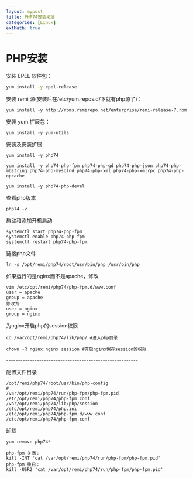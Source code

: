 ```yaml
---
layout: mypost
title: PHP74安装拓展
categories: [Linux]
extMath: true
---
```


# PHP安装

安装 EPEL 软件包：

```bash
yum install -y epel-release
```

安装 remi 源(安装后在/etc/yum.repos.d/下就有php源了)：

```
yum install -y http://rpms.remirepo.net/enterprise/remi-release-7.rpm
```

安装 yum 扩展包：

```
yum install -y yum-utils
```

安装及安装扩展

```
yum install -y php74
```

```
yum install -y php74-php-fpm php74-php-gd php74-php-json php74-php-mbstring php74-php-mysqlnd php74-php-xml php74-php-xmlrpc php74-php-opcache
```

```
yum install -y php74-php-devel
```

查看php版本

```
php74 -v
```

启动和添加开机启动

```
systemctl start php74-php-fpm
systemctl enable php74-php-fpm
systemctl restart php74-php-fpm
```

链接php文件

```
ln -s /opt/remi/php74/root/usr/bin/php /usr/bin/php
```

如果运行的是nginx而不是apache，修改

```
vim /etc/opt/remi/php74/php-fpm.d/www.conf
user = apache
group = apache
修改为
user = nginx
group = nginx
```

为nginx开启php的session权限

```
cd /var/opt/remi/php74/lib/php/ #进入php目录

chown -R nginx:nginx session #开启nginx保存session的权限
```

\--------------------------------------------------------

配置文件目录

```
/opt/remi/php74/root/usr/bin/php-config
# 
/var/opt/remi/php74/run/php-fpm/php-fpm.pid
/etc/opt/remi/php74/php-fpm.conf
/var/opt/remi/php74/lib/php/session
/etc/opt/remi/php74/php.ini
/etc/opt/remi/php74/php-fpm.d/www.conf
/etc/opt/remi/php74/php-fpm.conf
```

卸载

```
yum remove php74*
```

```
php-fpm 关闭：
kill -INT 'cat /var/opt/remi/php74/run/php-fpm/php-fpm.pid'
php-fpm 重启：
kill -USR2 'cat /var/opt/remi/php74/run/php-fpm/php-fpm.pid'
```

